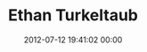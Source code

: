 ---
title: "Ethan Turkeltaub"
date: 2012-07-12 19:41:02 00:00
permalink: /ethan
twitter: ""
likes: [1076,1077,1086]
id: 1176
gravatar: "http://www.gravatar.com/avatar/f8f311482dd027bc420c0fbe4de7dc33"
---